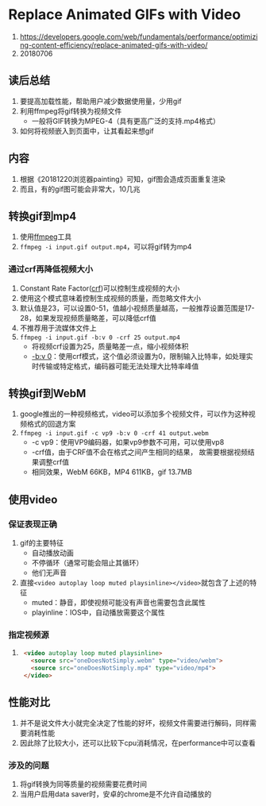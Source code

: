 # Replace Animated GIFs with Video 

1. https://developers.google.com/web/fundamentals/performance/optimizing-content-efficiency/replace-animated-gifs-with-video/
2. 20180706



## 读后总结

1. 要提高加载性能，帮助用户减少数据使用量，少用gif
2. 利用ffmpeg将gif转换为视频文件
	- 一般将GIF转换为MPEG-4（具有更高广泛的支持.mp4格式）
3. 如何将视频嵌入到页面中，让其看起来想gif



## 内容

1. 根据《20181220浏览器painting》可知，gif图会造成页面重复渲染
2. 而且，有的gif图可能会非常大，10几兆

## 转换gif到mp4

1. 使用[ffmpeg](https://www.ffmpeg.org/)工具
2. `ffmpeg -i input.gif output.mp4`，可以将gif转为mp4

### 通过crf再降低视频大小

1. Constant Rate Factor([crf](https://trac.ffmpeg.org/wiki/Encode/H.264#crf))可以控制生成视频的大小
2. 使用这个模式意味着控制生成视频的质量，而忽略文件大小
3. 默认值是23，可以设置0-51，值越小视频质量越高，一般推荐设置范围是17-28，如果发现视频质量略差，可以降低crf值
4. 不推荐用于流媒体文件上
5. `ffmpeg -i input.gif -b:v 0 -crf 25 output.mp4`
	- 将视频crf设置为25，质量略差一点，缩小视频体积
	- [-b:v 0](https://trac.ffmpeg.org/wiki/Limiting%20the%20output%20bitrate)：使用crf模式，这个值必须设置为0，限制输入比特率，如处理实时传输或特定格式，编码器可能无法处理大比特率峰值

## 转换gif到WebM

1. google推出的一种视频格式，video可以添加多个视频文件，可以作为这种视频格式的回退方案
2. `ffmpeg -i input.gif -c vp9 -b:v 0 -crf 41 output.webm`
	- -c vp9：使用VP9编码器，如果vp9参数不可用，可以使用vp8
	- -crf值，由于CRF值不会在格式之间产生相同的结果， 故需要根据视频结果调整crf值
	- 相同效果，WebM 66KB，MP4 611KB，gif 13.7MB

## 使用video

### 保证表现正确

1. gif的主要特征
	- 自动播放动画
	- 不停循环（通常可能会阻止其循环）
	- 他们无声音
2. 直接`<video autoplay loop muted playsinline></video>`就包含了上述的特征
	- muted：静音，即使视频可能没有声音也需要包含此属性
	- playinline：IOS中，自动播放需要这个属性

### 指定视频源

1. ```html
	<video autoplay loop muted playsinline>
	  <source src="oneDoesNotSimply.webm" type="video/webm">
	  <source src="oneDoesNotSimply.mp4" type="video/mp4">
	</video>
	```

## 性能对比

1. 并不是说文件大小就完全决定了性能的好坏，视频文件需要进行解码，同样需要消耗性能
2. 因此除了比较大小，还可以比较下cpu消耗情况，在performance中可以查看

### 涉及的问题

1. 将gif转换为同等质量的视频需要花费时间
2. 当用户启用data saver时，安卓的chrome是不允许自动播放的



